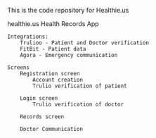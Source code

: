 This is the code repository for Healthie.us

healthie.us
	Health Records App

	Integrations:
		Trulioo - Patient and Doctor verification 
		FitBit - Patient data
		Agora - Emergency communication

	Screens
		Registration screen
			Account creation
			Trulio verification of patient

		Login screen
			Trulio verification of doctor

		Records screen

		Doctor Communication
			